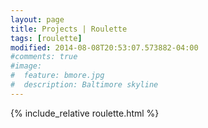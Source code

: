 ```yaml
---
layout: page
title: Projects | Roulette
tags: [roulette]
modified: 2014-08-08T20:53:07.573882-04:00
#comments: true
#image:
#  feature: bmore.jpg
#  description: Baltimore skyline
---
```





{% include_relative roulette.html %}
